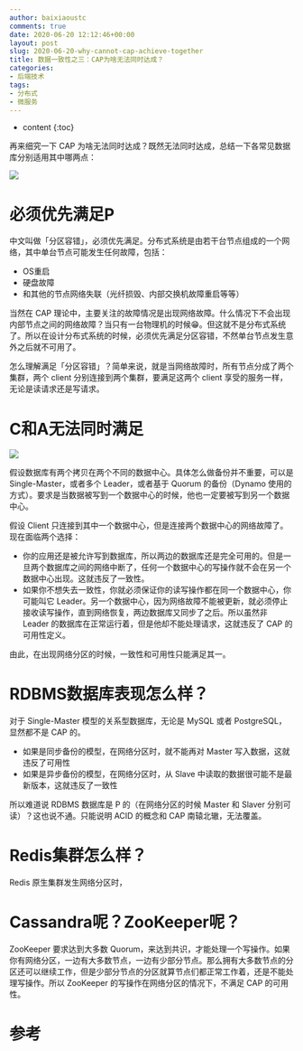 ```yaml
---
author: baixiaoustc
comments: true
date: 2020-06-20 12:12:46+00:00
layout: post
slug: 2020-06-20-why-cannot-cap-achieve-together
title: 数据一致性之三：CAP为啥无法同时达成？
categories:
- 后端技术
tags:
- 分布式 
- 微服务
---
```


* content 
{:toc}

再来细究一下 CAP 为啥无法同时达成？既然无法同时达成，总结一下各常见数据库分别适用其中哪两点：

![](http://image99.renyit.com/image/2020-03-27-1.jpeg)

# 必须优先满足P

中文叫做「分区容错」，必须优先满足。分布式系统是由若干台节点组成的一个网络，其中单台节点可能发生任何故障，包括：

* OS重启
* 硬盘故障
* 和其他的节点网络失联（光纤损毁、内部交换机故障重启等等）

当然在 CAP 理论中，主要关注的故障情况是出现网络故障。什么情况下不会出现内部节点之间的网络故障？当只有一台物理机的时候😁。但这就不是分布式系统了。所以在设计分布式系统的时候，必须优先满足分区容错，不然单台节点发生意外之后就不可用了。

怎么理解满足「分区容错」？简单来说，就是当网络故障时，所有节点分成了两个集群，两个 client 分别连接到两个集群，要满足这两个 client 享受的服务一样，无论是读请求还是写请求。

# C和A无法同时满足

![](http://image99.renyit.com/image/2020-06-20-1.jpeg)

假设数据库有两个拷贝在两个不同的数据中心。具体怎么做备份并不重要，可以是 Single-Master，或者多个 Leader，或者基于 Quorum 的备份（Dynamo 使用的方式）。要求是当数据被写到一个数据中心的时候，他也一定要被写到另一个数据中心。

假设 Client 只连接到其中一个数据中心，但是连接两个数据中心的网络故障了。现在面临两个选择：

* 你的应用还是被允许写到数据库，所以两边的数据库还是完全可用的。但是一旦两个数据库之间的网络中断了，任何一个数据中心的写操作就不会在另一个数据中心出现。这就违反了一致性。
* 如果你不想失去一致性，你就必须保证你的读写操作都在同一个数据中心，你可能叫它 Leader。另一个数据中心，因为网络故障不能被更新，就必须停止接收读写操作，直到网络恢复，两边数据库又同步了之后。所以虽然非 Leader 的数据库在正常运行着，但是他却不能处理请求，这就违反了 CAP 的可用性定义。

由此，在出现网络分区的时候，一致性和可用性只能满足其一。

# RDBMS数据库表现怎么样？

对于 Single-Master 模型的关系型数据库，无论是 MySQL 或者 PostgreSQL，显然都不是 CAP 的。

* 如果是同步备份的模型，在网络分区时，就不能再对 Master 写入数据，这就违反了可用性
* 如果是异步备份的模型，在网络分区时，从 Slave 中读取的数据很可能不是最新版本，这就违反了一致性

所以难道说 RDBMS 数据库是 P 的（在网络分区的时候 Master 和 Slaver 分别可读）？这也说不通。只能说明 ACID 的概念和 CAP 南辕北辙，无法覆盖。

# Redis集群怎么样？

Redis 原生集群发生网络分区时，

# Cassandra呢？ZooKeeper呢？

ZooKeeper 要求达到大多数 Quorum，来达到共识，才能处理一个写操作。如果你有网络分区，一边有大多数节点，一边有少部分节点。那么拥有大多数节点的分区还可以继续工作，但是少部分节点的分区就算节点们都正常工作着，还是不能处理写操作。所以 ZooKeeper 的写操作在网络分区的情况下，不满足 CAP 的可用性。


# 参考

[](https://mp.weixin.qq.com/s/6PgqyigrgVICl0JiI73oNg)